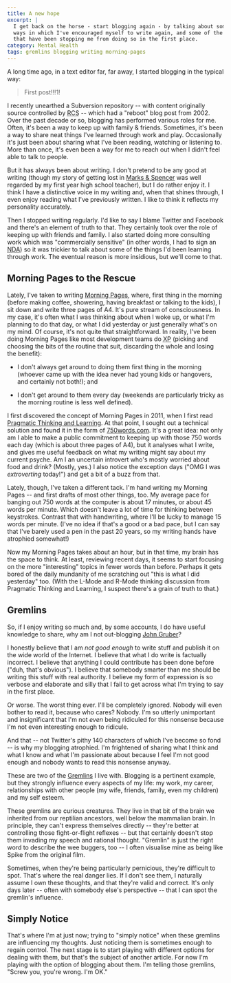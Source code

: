 ```yaml
---
title: A new hope
excerpt: |
  I get back on the horse - start blogging again - by talking about some of the
  ways in which I've encouraged myself to write again, and some of the Gremlins
  that have been stopping me from doing so in the first place.
category: Mental Health
tags: gremlins blogging writing morning-pages
---
```

A long time ago, in a text editor far, far away, I started blogging in the
typical way:

> First post!!!1!

I recently unearthed a Subversion repository -- with content originally source
controlled by
<abbr title="Revision Control System" class="initialism">RCS</abbr> -- which
had a "reboot" blog post from 2002. Over the past decade or so, blogging has
performed various roles for me. Often, it's been a way to keep up with family &
friends. Sometimes, it's been a way to share neat things I've learned through
work and play. Occasionally it's just been about sharing what I've been
reading, watching or listening to.  More than once, it's even been a way for me
to reach out when I didn't feel able to talk to people.

But it has always been about writing. I don't pretend to be any good at writing
(though my story of getting lost in
[Marks & Spencer](http://www.marksandspencer.com/) was well regarded by my
first year high school teacher), but I do rather enjoy it. I think I have a
distinctive voice in my writing and, when that shines through, I even enjoy
reading what I've previously written. I like to think it reflects my
personality accurately.

Then I stopped writing regularly. I'd like to say I blame Twitter and Facebook
and there's an element of truth to that.  They certainly took over the role of
keeping up with friends and family.  I also started doing more consulting
work which was "commercially sensitive" (in other words, I had to sign an
<abbr title="Non-Disclosure Agreement" class="initialism">NDA</abbr>) so it was
trickier to talk about some of the things I'd been learning through work. The
eventual reason is more insidious, but we'll come to that.

## Morning Pages to the Rescue

Lately, I've taken to writing
[Morning Pages](http://juliacameronlive.com/basic-tools/morning-pages/), where,
first thing in the morning (before making coffee, showering, having breakfast
or talking to the kids), I sit down and write three pages of A4. It's pure
stream of consciousness. In my case, it's often what I was thinking about when
I woke up, or what I'm planning to do that day, or what I did yesterday or just
generally what's on my mind. Of course, it's not quite that straightforward. In
reality, I've been doing Morning Pages like most development teams do
<abbr title="eXtreme Programming" class="initialism">XP</abbr> (picking and
choosing the bits of the routine that suit, discarding the whole and losing the
benefit):

* I don't always get around to doing them first thing in the morning (whoever
  came up with the idea never had young kids or hangovers, and certainly not
  both!); and

*  I don't get around to them every day (weekends are particularly tricky as
   the morning routine is less well defined).

I first discovered the concept of Morning Pages in 2011, when I first read
[Pragmatic Thinking and Learning](http://pragprog.com/book/ahptl/pragmatic-thinking-and-learning).
At that point, I sought out a technical solution and found it in the form of
[750words.com](http://750words.com/). It's a great idea: not only am I able to
make a public commitment to keeping up with those 750 words each day (which is
about three pages of A4), but it analyses what I write, and gives me useful
feedback on what my writing might say about my current psyche. Am I an
uncertain introvert who's mostly worried about food and drink? (Mostly, yes.) I
also notice the exception days ("OMG I was *extroverting* today!") and get a
bit of a buzz from that.

Lately, though, I've taken a different tack. I'm hand writing my Morning Pages
-- and first drafts of most other things, too. My average pace for banging out
750 words at the computer is about 17 minutes, or about 45 words per minute.
Which doesn't leave a lot of time for thinking between keystrokes. Contrast
that with handwriting, where I'll be lucky to manage 15 words per minute. (I've
no idea if that's a good or a bad pace, but I can say that I've barely used a
pen in the past 20 years, so my writing hands have atrophied somewhat!)

Now my Morning Pages takes about an hour, but in that time, my brain has the
space to think. At least, reviewing recent days, it seems to start focusing on
the more "interesting" topics in fewer words than before. Perhaps it gets bored
of the daily mundanity of me scratching out "this is what I did yesterday" too.
(With the L-Mode and R-Mode thinking discussion from Pragmatic Thinking and
Learning, I suspect there's a grain of truth to that.)

## Gremlins

So, if I enjoy writing so much and, by some accounts, I do have useful
knowledge to share, why am I not out-blogging
[John Gruber](http://daringfireball.net/)?

I honestly believe that I am *not good enough* to write stuff and publish it on
the wide world of the Internet. I believe that what I do write is factually
incorrect. I believe that anything I could contribute has been done before
("duh, that's obvious"). I believe that somebody smarter than me should be
writing this stuff with real authority. I believe my form of expression is so
verbose and elaborate and silly that I fail to get across what I'm trying to
say in the first place.

Or worse. The worst thing ever. I'll be completely ignored. Nobody will even
bother to read it, because who cares? Nobody. I'm so utterly unimportant and
insignificant that I'm not *even* being ridiculed for this nonsense because I'm
not even interesting enough to ridicule.

And that -- not Twitter's pithy 140 characters of which I've become so fond --
is why my blogging atrophied. I'm frightened of sharing what I think and what I
know and what I'm passionate about because I feel I'm not good enough and
nobody wants to read this nonsense anyway.

These are two of the
[Gremlins](http://www.amazon.co.uk/gp/product/0060520221/ref=as_li_ss_tl?ie=UTF8&camp=1634&creative=19450&creativeASIN=0060520221&linkCode=as2&tag=mathieoftheen-21)
I live with. Blogging is a pertinent example, but they strongly influence every
aspects of my life: my work, my career, relationships with other people (my
wife, friends, family, even my children) and my self esteem.

These gremlins are curious creatures. They live in that bit of the brain we
inherited from our reptilian ancestors, well below the mammalian brain. In
principle, they can't express themselves directly -- they're better at
controlling those fight-or-flight reflexes -- but that certainly doesn't stop
them invading my speech and rational thought. "Gremlin" is just the right word
to describe the wee buggers, too -- I often visualise mine as being like Spike
from the original film.

Sometimes, when they're being particularly pernicious, they're difficult to
spot. That's where the real danger lies. If I don't see them, I naturally
assume I own these thoughts, and that they're valid and correct. It's only days
later -- often with somebody else's perspective -- that I can spot the
gremlin's influence.

## Simply Notice

That's where I'm at just now; trying to "simply notice" when these gremlins are
influencing my thoughts. Just noticing them is sometimes enough to regain
control. The next stage is to start playing with different options for dealing
with them, but that's the subject of another article. For now I'm playing with
the option of blogging about them.  I'm telling those gremlins, "Screw you,
you're wrong. I'm OK."
